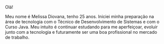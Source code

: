 Olá! 

Meu nome é Melissa Diovana, tenho 25 anos. Iniciei minha preparação na área de tecnologia com o Técnico de Desenvolvimento de Sistemas e com o Curso Java. Meu intuito é continuar estudando para me aperfeiçoar, evoluir junto com a tecnologia e futuramente ser uma boa profissional no mercado de trabalho.       
